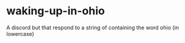 # waking-up-in-ohio
A discord but that respond to a string of containing the word ohio (in lowercase)
